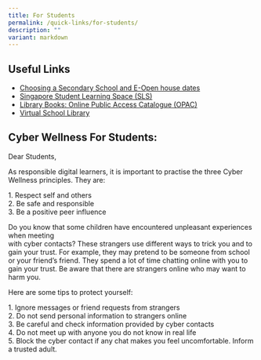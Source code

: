 ```yaml
---
title: For Students
permalink: /quick-links/for-students/
description: ""
variant: markdown
---
```

Useful Links
------------

  

*   [Choosing a Secondary School and E-Open house dates](https://www.schoolbag.edu.sg/story/open-house-for-secondary-schools-2023) 
*   [Singapore Student Learning Space (SLS)](http://vle.learning.moe.edu.sg/login)
*   [Library Books: Online Public Access Catalogue (OPAC)](https://schoolibrary.moe.edu.sg/yiochukangpri)
*   [Virtual School Library](https://schoolibrary.moe.edu.sg/eresourcespri/cgi-bin/spydus.exe/MSGTRN/WPAC/HOME)

  
Cyber Wellness For Students:
----------------------------

  
Dear Students,  
  
As responsible digital learners, it is important to practise the three Cyber Wellness principles. They are:  
  
1\. Respect self and others  
2\. Be safe and responsible  
3\. Be a positive peer influence  
  
  
Do you know that some children have encountered unpleasant experiences when meeting  
with cyber contacts? These strangers use different ways to trick you and to gain your trust. For example, they may pretend to be someone from school or your friend’s friend. They spend a lot of time chatting online with you to gain your trust. Be aware that there are strangers online who may want to harm you.  
  
  
Here are some tips to protect yourself:  
  
1\. Ignore messages or friend requests from strangers  
2\. Do not send personal information to strangers online  
3\. Be careful and check information provided by cyber contacts  
4\. Do not meet up with anyone you do not know in real life  
5\. Block the cyber contact if any chat makes you feel uncomfortable. Inform a trusted adult.